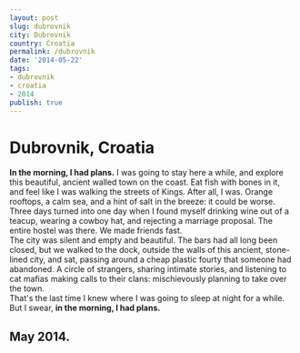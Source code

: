 ```yaml
---
layout: post
slug: dubrovnik
city: Dubrovnik
country: Croatia
permalink: /dubrovnik
date: '2014-05-22'
tags:
- dubrovnik
- croatia
- 2014
publish: true
---
```

<h1 class="city">Dubrovnik, Croatia</h1>

<div class="poem">
<p>
<strong>In the morning, I had plans.</strong> I was going to stay here a while, and explore this beautiful, ancient walled town on the coast. Eat fish with bones in it, and feel like I was walking the streets of Kings. After all, I was. Orange rooftops, a calm sea, and a hint of salt in the breeze: it could be worse.
<br>
Three days turned into one day when I found myself drinking wine out of a teacup, wearing a cowboy hat, and rejecting a marriage proposal. The entire hostel was there. We made friends fast.
<br>
The city was silent and empty and beautiful. The bars had all long been closed, but we walked to the dock, outside the walls of this ancient, stone-lined city, and sat, passing around a cheap plastic fourty that someone had abandoned. A circle of strangers, sharing intimate stories, and listening to cat mafias making calls to their clans: mischievously planning to take over the town.
<br>
That's the last time I knew where I was going to sleep at night for a while. But I swear, <strong>in the morning, I had plans.</strong>
</p>

<h2 class="date"> May 2014.
</h2>
</div>

